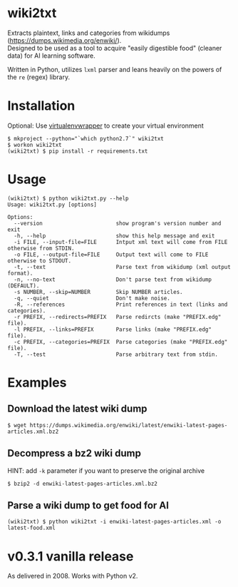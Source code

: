 # wiki2txt
Extracts plaintext, links and categories from wikidumps (https://dumps.wikimedia.org/enwiki/). <br />
Designed to be used as a tool to acquire "easily digestible food" (cleaner data) for AI learning software.<br />

Written in Python, utilizes `lxml` parser and leans heavily on the powers of the `re` (regex) library.

# Installation

Optional: Use [virtualenvwrapper](https://virtualenvwrapper.readthedocs.io/en/latest/) to create your virtual environment

```
$ mkproject --python="`which python2.7`" wiki2txt
$ workon wiki2txt
(wiki2txt) $ pip install -r requirements.txt
```

# Usage

```
(wiki2txt) $ python wiki2txt.py --help
Usage: wiki2txt.py [options]

Options:
  --version                       show program's version number and exit
  -h, --help                      show this help message and exit
  -i FILE, --input-file=FILE      Intput xml text will come from FILE otherwise from STDIN.
  -o FILE, --output-file=FILE     Output text will come to FILE otherwise to STDOUT.
  -t, --text                      Parse text from wikidump (xml output format).
  -n, --no-text                   Don't parse text from wikidump (DEFAULT).
  -s NUMBER, --skip=NUMBER        Skip NUMBER articles.
  -q, --quiet                     Don't make noise.
  -R, --references                Print references in text (links and categories).
  -r PREFIX, --redirects=PREFIX   Parse redircts (make "PREFIX.edg" file).
  -l PREFIX, --links=PREFIX       Parse links (make "PREFIX.edg" file).
  -c PREFIX, --categories=PREFIX  Parse categories (make "PREFIX.edg" file).
  -T, --test                      Parse arbitrary text from stdin.
```

# Examples

## Download the latest wiki dump

```
$ wget https://dumps.wikimedia.org/enwiki/latest/enwiki-latest-pages-articles.xml.bz2
```

## Decompress a bz2 wiki dump

HINT: add `-k` parameter if you want to preserve the original archive

```
$ bzip2 -d enwiki-latest-pages-articles.xml.bz2
```

## Parse a wiki dump to get food for AI

```
(wiki2txt) $ python wiki2txt -i enwiki-latest-pages-articles.xml -o latest-food.xml
```

# v0.3.1 vanilla release
As delivered in 2008. Works with Python v2.
